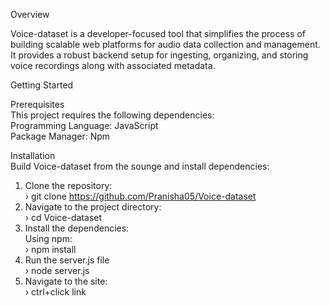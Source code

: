 Overview

Voice-dataset is a developer-focused tool that simplifies the process of building scalable web platforms for audio data collection and management. It provides a robust backend setup for ingesting, organizing, and storing voice recordings along with associated metadata.

Getting Started

Prerequisites  
This project requires the following dependencies:  
Programming Language: JavaScript  
Package Manager: Npm

Installation  
Build Voice-dataset from the sounge and install dependencies:

1. Clone the repository:  
   › git clone https://github.com/Pranisha05/Voice-dataset
2. Navigate to the project directory:  
   › cd Voice-dataset
3. Install the dependencies:  
   Using npm:  
   › npm install
4. Run the server.js file  
   › node server.js
5. Navigate to the site:  
   › ctrl+click link
